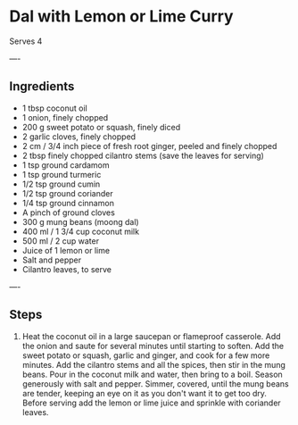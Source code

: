 # Dal with Lemon or Lime Curry

Serves 4

—-

## Ingredients

* 1 tbsp coconut oil
* 1 onion, finely chopped
* 200 g sweet potato or squash, finely diced
* 2 garlic cloves, finely chopped
* 2 cm / 3/4 inch piece of fresh root ginger, peeled and finely chopped
* 2 tbsp finely chopped cilantro stems (save the leaves for serving)
* 1 tsp ground cardamom
* 1 tsp ground turmeric
* 1/2 tsp ground cumin
* 1/2 tsp ground coriander
* 1/4 tsp ground cinnamon
* A pinch of ground cloves
* 300 g mung beans (moong dal)
* 400 ml / 1 3/4 cup coconut milk
* 500 ml / 2 cup water
* Juice of 1 lemon or lime
* Salt and pepper
* Cilantro leaves, to serve

—-

## Steps

1.  Heat the coconut oil in a large saucepan or flameproof casserole. Add the onion and saute for several minutes until starting to soften. Add the sweet potato or squash, garlic and ginger, and cook for a few more minutes. Add the cilantro stems and all the spices, then stir in the mung beans. Pour in the coconut milk and water, then bring to a boil. Season generously with salt and pepper. Simmer, covered, until the mung beans are tender, keeping an eye on it as you don't want it to get too dry. Before serving add the lemon or lime juice and sprinkle with coriander leaves.